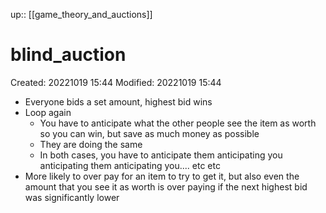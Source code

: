 up:: [[game_theory_and_auctions]]

# blind_auction
Created: 20221019 15:44
Modified: 20221019 15:44

- Everyone bids a set amount, highest bid wins
- Loop again
	- You have to anticipate what the other people see the item as worth so you can win, but save as much money as possible
	- They are doing the same
	- In both cases, you have to anticipate them anticipating you anticipating them anticipating you.... etc etc
- More likely to over pay for an item to try to get it, but also even the amount that you see it as worth is over paying if the next highest bid was significantly lower